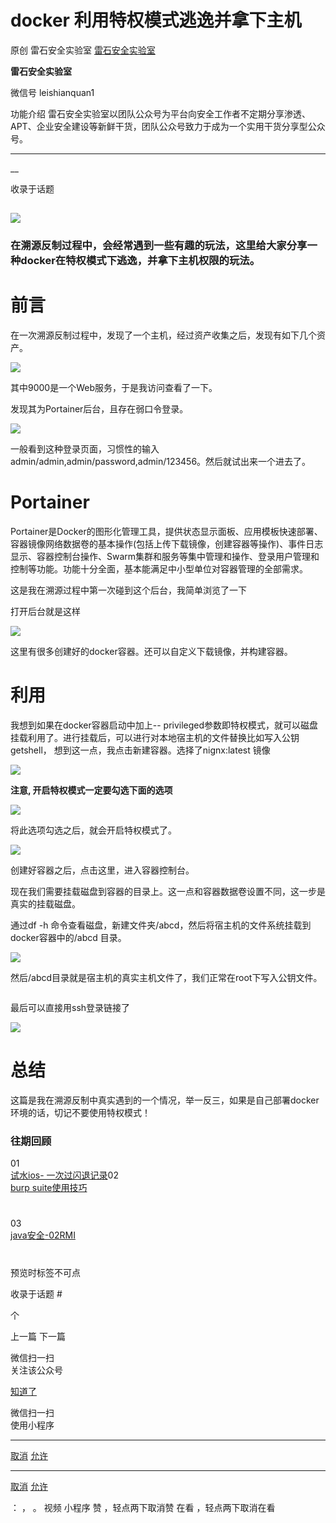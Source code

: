 #  docker 利用特权模式逃逸并拿下主机

原创 雷石安全实验室  [ 雷石安全实验室 ](javascript:void\(0\);)

**雷石安全实验室** ![]()

微信号 leishianquan1

功能介绍 雷石安全实验室以团队公众号为平台向安全工作者不定期分享渗透、APT、企业安全建设等新鲜干货，团队公众号致力于成为一个实用干货分享型公众号。

____

__

收录于话题

## ![](https://raw.githubusercontent.com/tuchuang9/tc1/refs/heads/main/public/20220415173539.png)

### 在溯源反制过程中，会经常遇到一些有趣的玩法，这里给大家分享一种docker在特权模式下逃逸，并拿下主机权限的玩法。

  

#  **前言**

在一次溯源反制过程中，发现了一个主机，经过资产收集之后，发现有如下几个资产。

![](https://raw.githubusercontent.com/tuchuang9/tc1/refs/heads/main/public/20220415173551.png)

其中9000是一个Web服务，于是我访问查看了一下。

发现其为Portainer后台，且存在弱口令登录。

![](https://raw.githubusercontent.com/tuchuang9/tc1/refs/heads/main/public/20220415173552.png)

一般看到这种登录页面，习惯性的输入admin/admin,admin/password,admin/123456。然后就试出来一个进去了。

  

#  **Portainer**

Portainer是Docker的图形化管理工具，提供状态显示面板、应用模板快速部署、容器镜像网络数据卷的基本操作(包括上传下载镜像，创建容器等操作)、事件日志显示、容器控制台操作、Swarm集群和服务等集中管理和操作、登录用户管理和控制等功能。功能十分全面，基本能满足中小型单位对容器管理的全部需求。

这是我在溯源过程中第一次碰到这个后台，我简单浏览了一下

打开后台就是这样

![](https://raw.githubusercontent.com/tuchuang9/tc1/refs/heads/main/public/20220415173553.png)

这里有很多创建好的docker容器。还可以自定义下载镜像，并构建容器。  

  

#  **利用**

我想到如果在docker容器启动中加上--
privileged参数即特权模式，就可以磁盘挂载利用了。进行挂载后，可以进行对本地宿主机的文件替换比如写入公钥getshell，
想到这一点，我点击新建容器。选择了nignx:latest 镜像

![](https://raw.githubusercontent.com/tuchuang9/tc1/refs/heads/main/public/20220415173555.png)

 **注意, 开启特权模式一定要勾选下面的选项**  

![](https://raw.githubusercontent.com/tuchuang9/tc1/refs/heads/main/public/20220415173556.png)

将此选项勾选之后，就会开启特权模式了。  

![](https://raw.githubusercontent.com/tuchuang9/tc1/refs/heads/main/public/20220415173557.png)

创建好容器之后，点击这里，进入容器控制台。  

现在我们需要挂载磁盘到容器的目录上。这一点和容器数据卷设置不同，这一步是真实的挂载磁盘。

通过df -h 命令查看磁盘，新建文件夹/abcd，然后将宿主机的文件系统挂载到docker容器中的/abcd 目录。

![](https://raw.githubusercontent.com/tuchuang9/tc1/refs/heads/main/public/20220415173558.png)

然后/abcd目录就是宿主机的真实主机文件了，我们正常在root下写入公钥文件。  

![]()

最后可以直接用ssh登录链接了

![](https://raw.githubusercontent.com/tuchuang9/tc1/refs/heads/main/public/20220415173600.png)

  

#  **总结**

这篇是我在溯源反制中真实遇到的一个情况，举一反三，如果是自己部署docker环境的话，切记不要使用特权模式！

###  **往期回顾**

  01  
[试水ios-
一次过闪退记录](http://mp.weixin.qq.com/s?__biz=MzI5MDE0MjQ1NQ==&mid=2247514296&idx=1&sn=8e2f89580eda5c35a503470c3c0fb48a&chksm=ec269920db51103602d82d4691e07bd53223d30500cfecfcdd29a1ae213d6401bb637bb77b9b&scene=21#wechat_redirect)02  
[burp
suite使用技巧](http://mp.weixin.qq.com/s?__biz=MzI5MDE0MjQ1NQ==&mid=2247514236&idx=1&sn=6a4bebf3a0662b83f5cf8b364f56e19d&chksm=ec2699e4db5110f2d2163fb120d77951b15cbf3498dde8097635e8ef9682df6f4703d8675934&scene=21#wechat_redirect)

#
[](http://mp.weixin.qq.com/s?__biz=MzI5MDE0MjQ1NQ==&mid=2247514117&idx=1&sn=d0627233b57d6bdbbafb8b622284a2df&chksm=ec26999ddb51108b026f31cac898d4216633f6f923c85617d8dee197c737309d51ed5a87c1ef&scene=21#wechat_redirect)[](http://mp.weixin.qq.com/s?__biz=MzI5MDE0MjQ1NQ==&mid=2247514155&idx=1&sn=149c4ea5350c31064272d1e6c17cca61&chksm=ec2699b3db5110a51b6aa9584c2a1239a5f5300f58ff3cc8bf832b2ca0744befb22554f0494f&scene=21#wechat_redirect)  

03  
[java安全-02RMI](http://mp.weixin.qq.com/s?__biz=MzI5MDE0MjQ1NQ==&mid=2247514155&idx=1&sn=149c4ea5350c31064272d1e6c17cca61&chksm=ec2699b3db5110a51b6aa9584c2a1239a5f5300f58ff3cc8bf832b2ca0744befb22554f0494f&scene=21#wechat_redirect)

#
[](http://mp.weixin.qq.com/s?__biz=MzI5MDE0MjQ1NQ==&mid=2247514117&idx=1&sn=d0627233b57d6bdbbafb8b622284a2df&chksm=ec26999ddb51108b026f31cac898d4216633f6f923c85617d8dee197c737309d51ed5a87c1ef&scene=21#wechat_redirect)  

#
[](http://mp.weixin.qq.com/s?__biz=MzI5MDE0MjQ1NQ==&mid=2247514051&idx=1&sn=2c892cabd355d06f6780ec7fe045b248&chksm=ec26965bdb511f4d32664fd1ea8cb78db5991e29753260043a6eaac119046ab120772754d5a8&scene=21#wechat_redirect)  

  

预览时标签不可点

收录于话题 #

 个

上一篇 下一篇

微信扫一扫  
关注该公众号

[知道了](javascript:;)

微信扫一扫  
使用小程序

****

[取消](javascript:void\(0\);) [允许](javascript:void\(0\);)

****

[取消](javascript:void\(0\);) [允许](javascript:void\(0\);)

： ， 。   视频 小程序 赞 ，轻点两下取消赞 在看 ，轻点两下取消在看

